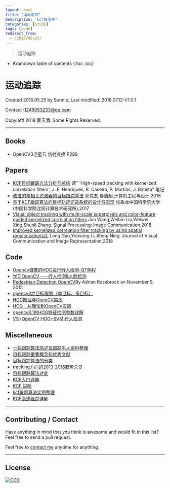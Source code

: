```yaml
---
layout: post
title: "运动追踪"
description: "kcf算法等"
categories: [study]
tags: [code]
redirect_from:
  - /2018/05/25/
---
```


> 运动追踪

* Kramdown table of contents
{:toc .toc}
# 运动追踪

Created 2018.05.25 by Sunnie; Last modified: 2018.07.12-V1.0.1

Contact :[1249053233@qq.com](mailto:1249053233@qq.com)

Copyleft! 2018 曹玉清. Some Rights Reserved.

------



## Books

- OpenCV3毛星云    仿射变换    P289

## Papers

- [KCF目标跟踪方法分析与总结](https://blog.csdn.net/amds123/article/details/70160086) 读" 'High-speed tracking with kernelized correlation filters', J. F. Henriques, R. Caseiro, P. Martins, J. Batista" 笔记
- [改进的核相关滤波器的目标跟踪算法](http://kns.cnki.net/KXReader/Detail?dbcode=CJFD&filename=SJSJ201803030&UID=WEEvREcwSlJHSldRa1Fhb09jSnZqRWxrTms0Smp6QlVWL2h1SlNzZExlaz0%3d%249A4hF_YAuvQ5obgVAqNKPCYcEjKensW4ggI8Fm4gTkoUKaID8j8gFw!!&autoLogin=0) 郭克友,暴启超,计算机工程与设计,2018
- [基于KCF跟踪算法的目标轨迹记录系统的设计与实现](http://kreader.cnki.net/Kreader/CatalogViewPage.aspx?dbCode=cdmd&filename=1017833019.nh&tablename=CMFD201801&compose=&first=1&uid=WEEvREcwSlJHSldRa1Fhb09jSnZqRWxrTms0Smp6QlVWL2h1SlNzZExlaz0=$9A4hF_YAuvQ5obgVAqNKPCYcEjKensW4ggI8Fm4gTkoUKaID8j8gFw!!) 张乘龙中国科学院大学(中国科学院沈阳计算技术研究所),2017
- [Visual object tracking with multi-scale superpixels and color-feature guided kernelized correlation filters](https://www.sciencedirect.com/science/article/pii/S0923596518300626)  Jun Wang,Weibin Liu,Weiwei Xing,Shunli Zhang. Signal Processing: Image Communication,2018
- [Improved kernelized correlation filter tracking by using spatial regularization[J].](https://www.sciencedirect.com/science/article/pii/S1047320317302171)   Long Gao,Yunsong Li,Jifeng Ning. Journal of Visual Communication and Image Representation,2018

## Code

- [Opencv自带的HOG进行行人检测-QT例程](http://www.cnblogs.com/tornadomeet)
- [学习OpenCV——行人检测&人脸检测](http://www.cnblogs.com/GarfieldEr007/p/5401938.html)
- [Pedestrian Detection OpenCV](https://www.pyimagesearch.com/2015/11/09/pedestrian-detection-opencv/)By Adrian Rosebrock on November 9, 2015
- [opencv3之目标跟踪（单目标、多目标）](https://blog.csdn.net/m0_37901643/article/details/72820891)
- [HOG原理与OpenCV实现](https://blog.csdn.net/chaipp0607/article/details/70888899)
- [HOG：从理论到OpenCV实践](https://blog.csdn.net/zhazhiqiang/article/details/21047207)
- [opencv3.1的HOG特征检测参数详解](https://blog.csdn.net/maweifei/article/details/59497736)
- [VS+OpenCV HOG+SVM 行人检测](http://blog.sina.com.cn/s/blog_844b767a0102wqfh.html)

## Miscellaneous

- [一些跟踪算法简述及跟踪牛人资料整理](https://blog.csdn.net/app_12062011/article/details/52250146)
- [目标跟踪重要概念和优秀文献](https://blog.csdn.net/ding977921830/article/details/50826963)
- [目标跟踪算法的分类](https://blog.csdn.net/app_12062011/article/details/52277537)
- [tracking方向的2013-2016趋势总览](https://blog.csdn.net/sgfmby1994/article/details/70215650)
- [目标跟踪算法对此](https://blog.csdn.net/app_12062011/article/details/52247476)
- [KCF入门详解](https://blog.csdn.net/crazyice521/article/details/53525366?locationNum=1&fps=1)
- [KCF 进阶](https://blog.csdn.net/denghecsdn/article/details/78418748)
- [kcf跟踪算法实例整理](https://blog.csdn.net/jacke121/article/details/55806359)
- [KCF高速跟踪详解](https://blog.csdn.net/shenxiaolu1984/article/details/50905283)

------

## Contributing / Contact

Have anything in mind that you think is awesome and would fit in this list? Feel free to send a pull request.

Feel free to [contact me](mailto:1249053233@qq.com) anytime for anything.

-----



## License

[![CC0](http://i.creativecommons.org/p/zero/1.0/88x31.png)](http://creativecommons.org/publicdomain/zero/1.0/)

